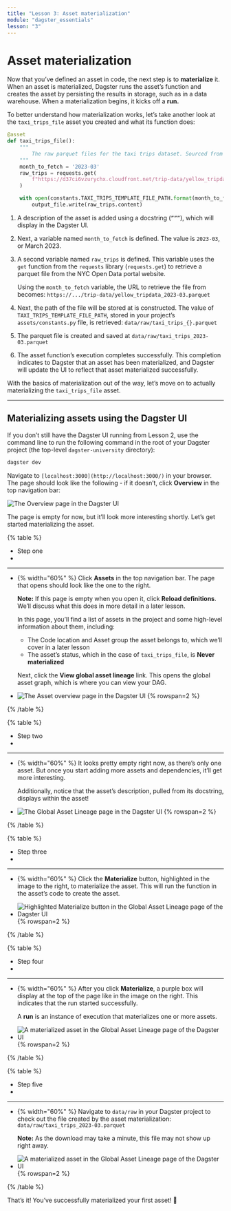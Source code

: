 ```yaml
---
title: "Lesson 3: Asset materialization"
module: "dagster_essentials"
lesson: "3"
---
```


# Asset materialization

Now that you’ve defined an asset in code, the next step is to **materialize** it. When an asset is materialized, Dagster runs the asset’s function and creates the asset by persisting the results in storage, such as in a data warehouse. When a materialization begins, it kicks off a **run.**

To better understand how materialization works, let’s take another look at the `taxi_trips_file` asset you created and what its function does:

```python
@asset
def taxi_trips_file():
    """
        The raw parquet files for the taxi trips dataset. Sourced from the NYC Open Data portal.
    """
    month_to_fetch = '2023-03' 
    raw_trips = requests.get(
        f"https://d37ci6vzurychx.cloudfront.net/trip-data/yellow_tripdata_{month_to_fetch}.parquet"
    )

    with open(constants.TAXI_TRIPS_TEMPLATE_FILE_PATH.format(month_to_fetch), "wb") as output_file:
        output_file.write(raw_trips.content)
```

1. A description of the asset is added using a docstring (`”””`), which will display in the Dagster UI.
2. Next, a variable named `month_to_fetch` is defined. The value is `2023-03`, or March 2023.
3. A second variable named `raw_trips` is defined. This variable uses the `get` function from the `requests` library (`requests.get`) to retrieve a parquet file from the NYC Open Data portal website.

   Using the `month_to_fetch` variable, the URL to retrieve the file from becomes: `https://.../trip-data/yellow_tripdata_2023-03.parquet`
4. Next, the path of the file will be stored at is constructed. The value of `TAXI_TRIPS_TEMPLATE_FILE_PATH`, stored in your project’s `assets/constants.py` file, is retrieved: `data/raw/taxi_trips_{}.parquet`
5. The parquet file is created and saved at `data/raw/taxi_trips_2023-03.parquet`
6. The asset function’s execution completes successfully. This completion indicates to Dagster that an asset has been materialized, and Dagster will update the UI to reflect that asset materialized successfully.

With the basics of materialization out of the way, let’s move on to actually materializing the `taxi_trips_file` asset.

---

## Materializing assets using the Dagster UI

If you don’t still have the Dagster UI running from Lesson 2, use the command line to run the following command in the root of your Dagster project (the top-level `dagster-university` directory):

```bash
dagster dev
```

Navigate to `[localhost:3000](http://localhost:3000/)` in your browser. The page should look like the following - if it doesn’t, click **Overview** in the top navigation bar:

![The Overview page in the Dagster UI](/images/dagster-essentials/lesson-3/overview-page.png)

The page is empty for now, but it’ll look more interesting shortly. Let’s get started materializing the asset.

{% table %}
* Step one
*
---
* {% width="60%" %}
	Click **Assets** in the top navigation bar. The page that opens should look like the one to the right.

	**Note:** If this page is empty when you open it, click **Reload definitions**. We’ll discuss what this does in more detail in a later lesson.

	In this page, you’ll find a list of assets in the project and some high-level information about them, including:

	- The Code location and Asset group the asset belongs to, which we’ll cover in a later lesson
	- The asset’s status, which in the case of `taxi_trips_file`, is  **Never materialized**

	Next, click the **View global asset lineage** link. This opens the global asset graph, which is where you can view your DAG. 
* ![The Asset overview page in the Dagster UI](/images/dagster-essentials/lesson-3/assets-overview.png) {% rowspan=2 %}

{% /table %}

{% table %}
* Step two
*
---
* {% width="60%" %}
    It looks pretty empty right now, as there’s only one asset. But once you start adding more assets and dependencies, it’ll get more interesting.

    Additionally, notice that the asset’s description, pulled from its docstring, displays within the asset! 
* ![The Global Asset Lineage page in the Dagster UI](/images/dagster-essentials/lesson-3/global-asset-view.png) {% rowspan=2 %}

{% /table %}

{% table %}
* Step three
*
---
* {% width="60%" %}
    Click the **Materialize** button, highlighted in the image to the right, to materialize the asset. This will run the function in the asset’s code to create the asset.

* ![Highlighted Materialize button in the Global Asset Lineage page of the Dagster UI](/images/dagster-essentials/lesson-3/materialize-button.png) {% rowspan=2 %}

{% /table %}

{% table %}
* Step four
*
---
* {% width="60%" %}
    After you click **Materialize**, a purple box will display at the top of the page like in the image on the right. This indicates that the run started successfully.

    A **run** is an instance of execution that materializes one or more assets.
* ![A materialized asset in the Global Asset Lineage page of the Dagster UI](/images/dagster-essentials/lesson-3/materialized-asset.png) {% rowspan=2 %}

{% /table %}

{% table %}
* Step five
*
---
* {% width="60%" %}
    Navigate to `data/raw` in your Dagster project to check out the file created by the asset materialization: `data/raw/taxi_trips_2023-03.parquet`

    **Note:** As the download may take a minute, this file may not show up right away.
* ![A materialized asset in the Global Asset Lineage page of the Dagster UI](/images/dagster-essentials/lesson-3/data-raw-parquet.png) {% rowspan=2 %}

{% /table %}

That’s it! You’ve successfully materialized your first asset! 🎉